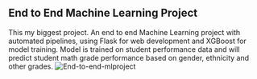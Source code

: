 ## End to End Machine Learning Project

This my biggest project.
An end to end Machine Learning project with automated pipelines, using Flask for web development and XGBoost for model training.
Model is trained on student performance data and will predict student math grade performance based on gender, ethnicity and other grades.
![End-to-end-mlproject](https://github.com/parham2013/ML-Project/assets/74326920/63473ca6-e1a2-473a-b8a0-6905b52f6c8d)
